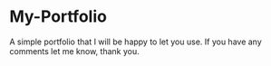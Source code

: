 # My-Portfolio
A simple portfolio that I will be happy to let you use. If you have any comments let me know, thank you.
